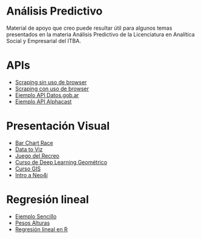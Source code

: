 # Análisis Predictivo

Material de apoyo que creo puede resultar útil para algunos temas presentados en la materia Análisis Predictivo de la
Licenciatura en Analítica Social y Empresarial del ITBA. 

# APIs
* [Scraping sin uso de browser](https://github.com/LCaravaggio/AnalisisPredictivo/blob/master/Sin_Browser.ipynb)
* [Scraping con uso de browser](https://github.com/LCaravaggio/AnalisisPredictivo/blob/master/Con_Browser.ipynb)
* [Ejemplo API Datos.gob.ar](https://github.com/LCaravaggio/AnalisisPredictivo/blob/master/api.ipynb)
* [Ejemplo API Alphacast](https://github.com/LCaravaggio/AnalisisPredictivo/blob/master/Ejercicio_Sencillo_Alphacast.ipynb)

# Presentación Visual
* [Bar Chart Race](https://github.com/LCaravaggio/AnalisisPredictivo/blob/master/Bar%20Chart%20Race.ipynb)
* [Data to Viz](https://www.data-to-viz.com/)
* [Juego del Recreo](https://private.unicog.org/msm/graphicacy/exp.html?sp)
* [Curso de Deep Learning Geométrico](https://geometricdeeplearning.com/lectures/)
* [Curso GIS](https://automating-gis-processes.github.io/CSC18/)
* [Intro a Neo4j](https://www.youtube.com/watch?v=BcgXw06lSIo&t=807s)


# Regresión lineal
* [Ejemplo Sencillo](https://github.com/LCaravaggio/AnalisisPredictivo/blob/master/Regresi%C3%B3n_Lineal.ipynb)
* [Pesos Alturas](https://github.com/LCaravaggio/AnalisisPredictivo/blob/master/Pesos_alturas.ipynb)
* [Regresión lineal en R](https://github.com/LCaravaggio/AnalisisPredictivo/blob/master/Reg%20lin%20en%20R.R)
